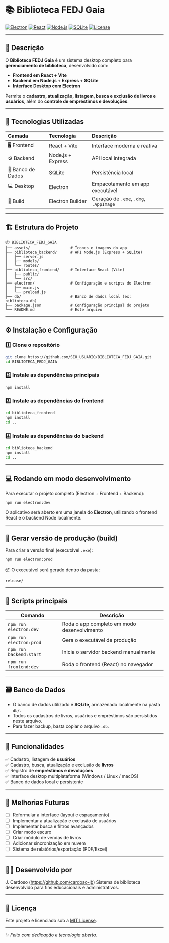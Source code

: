 # 📚 Biblioteca FEDJ Gaia

[![Electron](https://img.shields.io/badge/Electron-25.0.0-47848F?logo=electron&logoColor=white)](https://www.electronjs.org/)
[![React](https://img.shields.io/badge/React-18.0.0-61DAFB?logo=react&logoColor=white)](https://reactjs.org/)
[![Node.js](https://img.shields.io/badge/Node.js-20.x-43853D?logo=node.js&logoColor=white)](https://nodejs.org/)
[![SQLite](https://img.shields.io/badge/SQLite-3.0-003B57?logo=sqlite&logoColor=white)](https://www.sqlite.org/)
[![License](https://img.shields.io/badge/Licença-Educacional-blue)](#)

---

## 🧾 Descrição

O **Biblioteca FEDJ Gaia** é um sistema desktop completo para **gerenciamento de biblioteca**, desenvolvido com:
- **Frontend em React + Vite**
- **Backend em Node.js + Express + SQLite**
- **Interface Desktop com Electron**

Permite o **cadastro, atualização, listagem, busca e exclusão de livros e usuários**, além do **controle de empréstimos e devoluções**.

---

## 🚀 Tecnologias Utilizadas

| Camada | Tecnologia | Descrição |
|:--------|:-------------|:------------|
| 🖥️ Frontend | React + Vite | Interface moderna e reativa |
| ⚙️ Backend | Node.js + Express | API local integrada |
| 💾 Banco de Dados | SQLite | Persistência local |
| 💻 Desktop | Electron | Empacotamento em app executável |
| 🧱 Build | Electron Builder | Geração de `.exe`, `.dmg`, `.AppImage` |

---

## 🏗️ Estrutura do Projeto

```
📦 BIBLIOTECA_FEDJ_GAIA
├── assets/                  # Ícones e imagens do app
├── biblioteca_backend/      # API Node.js (Express + SQLite)
│   ├── server.js
│   ├── models/
│   └── routes/
├── biblioteca_frontend/     # Interface React (Vite)
│   ├── public/
│   └── src/
├── electron/                # Configuração e scripts do Electron
│   ├── main.js
│   └── preload.js
├── db/                      # Banco de dados local (ex: biblioteca.db)
├── package.json             # Configuração principal do projeto
└── README.md                # Este arquivo
```

---

## ⚙️ Instalação e Configuração

### 1️⃣ Clone o repositório

```bash
git clone https://github.com/SEU_USUARIO/BIBLIOTECA_FEDJ_GAIA.git
cd BIBLIOTECA_FEDJ_GAIA
```

### 2️⃣ Instale as dependências principais

```bash
npm install
```

### 3️⃣ Instale as dependências do frontend

```bash
cd biblioteca_frontend
npm install
cd ..
```

### 4️⃣ Instale as dependências do backend

```bash
cd biblioteca_backend
npm install
cd ..
```

---

## 💻 Rodando em modo desenvolvimento

Para executar o projeto completo (Electron + Frontend + Backend):

```bash
npm run electron:dev
```

O aplicativo será aberto em uma janela do **Electron**, utilizando o frontend React e o backend Node localmente.

---

## 🏁 Gerar versão de produção (build)

Para criar a versão final (executável `.exe`):

```bash
npm run electron:prod
```

📦 O executável será gerado dentro da pasta:

```
release/
```

---

## 🧩 Scripts principais

| Comando | Descrição |
|----------|------------|
| `npm run electron:dev` | Roda o app completo em modo desenvolvimento |
| `npm run electron:prod` | Gera o executável de produção |
| `npm run backend:start` | Inicia o servidor backend manualmente |
| `npm run frontend:dev` | Roda o frontend (React) no navegador |

---

## 🗃️ Banco de Dados

- O banco de dados utilizado é **SQLite**, armazenado localmente na pasta `db/`.  
- Todos os cadastros de livros, usuários e empréstimos são persistidos neste arquivo.  
- Para fazer backup, basta copiar o arquivo `.db`.

---

## 🧠 Funcionalidades

✅ Cadastro, listagem de **usuários**  
✅ Cadastro, busca, atualização e exclusão de **livros**  
✅ Registro de **empréstimos e devoluções**  
✅ Interface desktop multiplataforma (Windows / Linux / macOS)  
✅ Banco de dados local e persistente  

---

## 🎨 Melhorias Futuras

- [ ] Reformular a interface (layout e espaçamento)
- [ ] Implementar a atualização e exclusão de usuários
- [ ] Implementar busca e filtros avançados
- [ ] Criar modo escuro
- [ ] Criar módulo de vendas de livros
- [ ] Adicionar sincronização em nuvem
- [ ] Sistema de relatórios/exportação (PDF/Excel)

---

## 🧑‍💻 Desenvolvido por

J. Cardoso (https://github.com/cardoso-jb)
Sistema de biblioteca desenvolvido para fins educacionais e administrativos.

---

## 🪪 Licença

Este projeto é licenciado sob a [MIT License](https://opensource.org/licenses/MIT).

---

✨ *Feito com dedicação e tecnologia aberta.*
